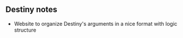 <!-- --- -->
<!-- title: Notes -->
<!-- layout: base -->
<!-- --- -->


## Destiny notes

- Website to organize Destiny's arguments in a nice format with logic structure


